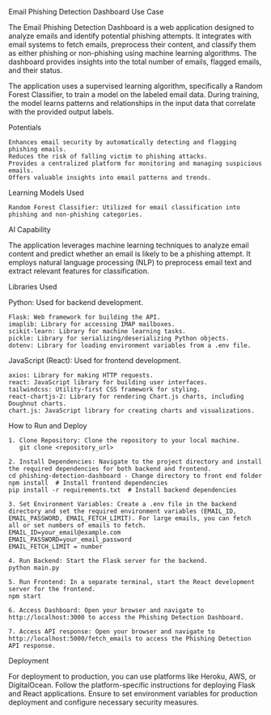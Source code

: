 Email Phishing Detection Dashboard
Use Case

The Email Phishing Detection Dashboard is a web application designed to analyze emails and identify potential phishing attempts. It integrates with email systems to fetch emails, preprocess their content, and classify them as either phishing or non-phishing using machine learning algorithms. The dashboard provides insights into the total number of emails, flagged emails, and their status.

The application uses a supervised learning algorithm, specifically a Random Forest Classifier, to train a model on the labeled email data. During training, the model learns patterns and relationships in the input data that correlate with the provided output labels.

Potentials

    Enhances email security by automatically detecting and flagging phishing emails.
    Reduces the risk of falling victim to phishing attacks.
    Provides a centralized platform for monitoring and managing suspicious emails.
    Offers valuable insights into email patterns and trends.

Learning Models Used

    Random Forest Classifier: Utilized for email classification into phishing and non-phishing categories.

AI Capability

The application leverages machine learning techniques to analyze email content and predict whether an email is likely to be a phishing attempt. It employs natural language processing (NLP) to preprocess email text and extract relevant features for classification.

Libraries Used

Python: Used for backend development.

    Flask: Web framework for building the API.
    imaplib: Library for accessing IMAP mailboxes.
    scikit-learn: Library for machine learning tasks.
    pickle: Library for serializing/deserializing Python objects.
    dotenv: Library for loading environment variables from a .env file.

JavaScript (React): Used for frontend development.

    axios: Library for making HTTP requests.
    react: JavaScript library for building user interfaces.
    tailwindcss: Utility-first CSS framework for styling.
    react-chartjs-2: Library for rendering Chart.js charts, including Doughnut charts.
    chart.js: JavaScript library for creating charts and visualizations.

How to Run and Deploy

    1. Clone Repository: Clone the repository to your local machine.
       git clone <repository_url>

    2. Install Dependencies: Navigate to the project directory and install the required dependencies for both backend and frontend.
    cd phishing-detection-dashboard - Change directory to front end folder
    npm install  # Install frontend dependencies
    pip install -r requirements.txt  # Install backend dependencies

    3. Set Environment Variables: Create a .env file in the backend directory and set the required environment variables (EMAIL_ID, EMAIL_PASSWORD, EMAIL_FETCH_LIMIT). For large emails, you can fetch all or set numbers of emails to fetch.
    EMAIL_ID=your_email@example.com
    EMAIL_PASSWORD=your_email_password
    EMAIL_FETCH_LIMIT = number

    4. Run Backend: Start the Flask server for the backend.
    python main.py

    5. Run Frontend: In a separate terminal, start the React development server for the frontend.
    npm start

    6. Access Dashboard: Open your browser and navigate to http://localhost:3000 to access the Phishing Detection Dashboard.

    7. Access API response: Open your browser and navigate to http://localhost:5000/fetch_emails to access the Phishing Detection API response.


Deployment

For deployment to production, you can use platforms like Heroku, AWS, or DigitalOcean. Follow the platform-specific instructions for deploying Flask and React applications. Ensure to set environment variables for production deployment and configure necessary security measures.
